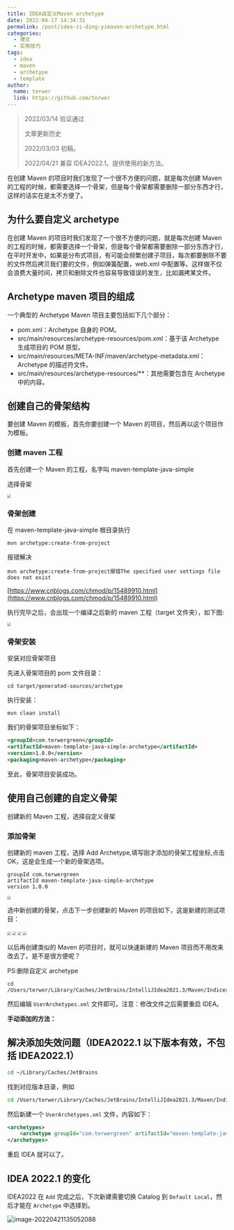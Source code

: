 ```yaml
---
title: IDEA自定义Maven archetype
date: 2022-04-17 14:34:31
permalink: /post/idea-zi-ding-yimaven-archetype.html
categories:
  - 博文
  - 实用技巧
tags:
  - idea
  - maven
  - archetype
  - template
author: 
  name: terwer
  link: https://github.com/terwer
---
```


> 2022/03/14 验证通过
>
> 文章更新历史
>
> 2022/03/03 初稿。
>
> 2022/04/21 兼容 IDEA2022.1。提供使用的新方法。
>

在创建 Maven 的项目时我们发现了一个很不方便的问题，就是每次创建 Maven 的工程的时候，都需要选择一个骨架，但是每个骨架都需要删除一部分东西才行，这样的话实在是太不方便了。

## 为什么要自定义 archetype

在创建 Maven 的项目时我们发现了一个很不方便的问题，就是每次创建 Maven 的工程的时候，都需要选择一个骨架，但是每个骨架都需要删除一部分东西才行，在平时开发中，如果是分布式项目，有可能会频繁创建子项目，每次都要删除不要的文件然后拷贝我们要的文件，例如弹簧配置，web.xml 中配置等。这样做不仅会浪费大量时间，拷贝和删除文件也容易导致错误的发生，比如漏拷某文件。

## Archetype maven 项目的组成

一个典型的 Archetype Maven 项目主要包括如下几个部分：

* pom.xml：Archetype 自身的 POM。
* src/main/resources/archetype-resources/pom.xml：基于该 Archetype 生成项目的 POM 原型。
* src/main/resources/META-INF/maven/archetype-metadata.xml：Archetype 的描述符文件。
* src/main/resources/archetype-resources/**：其他需要包含在 Archetype 中的内容。

## 创建自己的骨架结构

要创建 Maven 的模板，首先你要创建一个 Maven 的项目，然后再以这个项目作为模板。

### 创建 maven 工程

首先创建一个 Maven 的工程，名字叫 maven-template-java-simple

选择骨架

<img src="https://img1.terwer.space/20220314105651.jpeg" style="zoom:50%;" />

### 骨架创建

在 maven-template-java-simple 根目录执行

```
mvn archetype:create-from-project
```

报错解决

```
mvn archetype:create-from-project报错The specified user settings file does not exist
```

[https://www.cnblogs.com/chmod/p/15489910.html](https://www.cnblogs.com/chmod/p/15489910.html)

执行完毕之后，会出现一个编译之后新的 maven 工程（target 文件夹），如下图:

<img src="https://img1.terwer.space/20220314105712.jpeg" style="zoom:50%;" />

### 骨架安装

安装对应骨架项目

先进入骨架项目的 pom 文件目录：

```
cd target/generated-sources/archetype
```

执行安装：

```
mvn clean install
```

我们的骨架项目坐标如下：

```xml
<groupId>com.terwergreen</groupId>
<artifactId>maven-template-java-simple-archetype</artifactId>
<version>1.0.0</version>
<packaging>maven-archetype</packaging>
```

至此，骨架项目安装成功。

## 使用自己创建的自定义骨架

创建新的 Maven 工程，选择自定义骨架

### 添加骨架

创建新的 maven 工程，选择 Add Archetype,填写刚才添加的骨架工程坐标,点击 OK，这是会生成一个新的骨架选项。

```
groupId com.terwergreen
artifactId maven-template-java-simple-archetype
version 1.0.0
```

<img src="https://img1.terwer.space/20220314105749.jpeg" style="zoom:50%;" />


选中新创建的骨架，点击下一步创建新的 Maven 的项目如下，这是新建的测试项目：

<img src="https://img1.terwer.space/20220314105803.jpeg" style="zoom:50%;" />


<img src="https://img1.terwer.space/20220314105811.jpeg" style="zoom:50%;" />


<img src="https://img1.terwer.space/20220314105835.jpeg" style="zoom:50%;" />


<img src="https://img1.terwer.space/20220314105849.jpeg" style="zoom:50%;" />


以后再创建类似的 Maven 的项目时，就可以快速新建的 Maven 项目而不用改来改去了。是不是很方便呢？

PS:删除自定义 archetype

```
cd /Users/terwer/Library/Caches/JetBrains/IntelliJIdea2021.3/Maven/Indices
```

然后编辑 `UserArchetypes.xml` 文件即可。注意：修改文件之后需要重启 IDEA。

**手动添加的方法：**

## 解决添加失效问题（IDEA2022.1 以下版本有效，不包括 IDEA2022.1）

```bash
cd ~/Library/Caches/JetBrains
```

找到对应版本目录，例如

```bash
cd /Users/terwer/Library/Caches/JetBrains/IntelliJIdea2021.3/Maven/Indices
```

然后新建一个 `UserArchetypes.xml` 文件，内容如下：

```xml
<archetypes>
    <archetype groupId="com.terwergreen" artifactId="maven-template-java-simple-archetype" version="1.0.3" />
</archetypes>
```

重启 IDEA 就可以了。

## IDEA 2022.1 的变化

IDEA2022 在 `Add` 完成之后，下次新建需要切换 Catalog 到 `Default Local`，然后才能在 `Archetype` 中选择到。

![image-20220421135052088](https://img1.terwer.space/image-20220421135052088.png)
